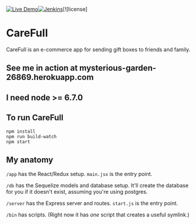 [![Live Demo](https://img.shields.io/badge/demo-online-green.svg)](mysterious-garden-26869.herokuapp.coms)[![Jenkins](https://img.shields.io/jenkins/s/https/jenkins.qa.ubuntu.com/precise-desktop-amd64_default.svg)]()[![license]

# CareFull

CareFull is an e-commerce app for sending gift boxes to friends and family.

## See me in action at mysterious-garden-26869.herokuapp.com

## I need node >= 6.7.0

## To run CareFull
```
npm install
npm run build-watch
npm start
```

## My anatomy

`/app` has the React/Redux setup. `main.jsx` is the entry point.

`/db` has the Sequelize models and database setup. It'll create the database for you if it doesn't exist,
assuming you're using postgres.

`/server` has the Express server and routes. `start.js` is the entry point.

`/bin` has scripts. (Right now it has *one* script that creates a useful symlink.)
